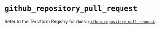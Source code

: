 # `github_repository_pull_request`

Refer to the Terraform Registry for docs: [`github_repository_pull_request`](https://registry.terraform.io/providers/integrations/github/5.43.0/docs/resources/repository_pull_request).
